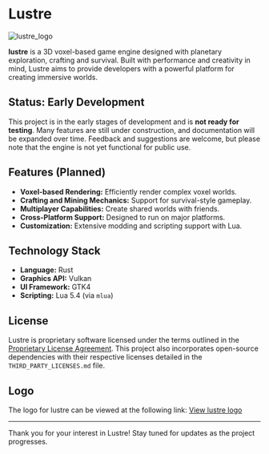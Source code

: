 # Lustre

![lustre_logo](https://github.com/cvusmo/gameengine/src/assets/icon/lustre.png)

**lustre** is a 3D voxel-based game engine designed with planetary exploration, crafting and survival. Built with performance and creativity in mind, Lustre aims to provide developers with a powerful platform for creating immersive worlds.

## Status: Early Development

This project is in the early stages of development and is **not ready for testing**. Many features are still under construction, and documentation will be expanded over time. Feedback and suggestions are welcome, but please note that the engine is not yet functional for public use.

## Features (Planned)
- **Voxel-based Rendering:** Efficiently render complex voxel worlds.
- **Crafting and Mining Mechanics:** Support for survival-style gameplay.
- **Multiplayer Capabilities:** Create shared worlds with friends.
- **Cross-Platform Support:** Designed to run on major platforms.
- **Customization:** Extensive modding and scripting support with Lua.

## Technology Stack
- **Language:** Rust
- **Graphics API:** Vulkan
- **UI Framework:** GTK4
- **Scripting:** Lua 5.4 (via `mlua`)

## License
Lustre is proprietary software licensed under the terms outlined in the [Proprietary License Agreement](LICENSE.md). This project also incorporates open-source dependencies with their respective licenses detailed in the `THIRD_PARTY_LICENSES.md` file.

## Logo
The logo for lustre can be viewed at the following link:
[View lustre logo](https://github.com/gameengine/src/assets/icon/lustre.png)

---

Thank you for your interest in Lustre! Stay tuned for updates as the project progresses.


